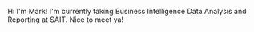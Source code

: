 Hi I'm Mark! I'm currently taking Business Intelligence Data Analysis and Reporting at SAIT.
Nice to meet ya!
